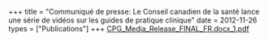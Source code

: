 +++
title = "Communiqué de presse: Le Conseil canadien de la santé lance une série de vidéos sur les guides de pratique clinique"
date = 2012-11-26
types = ["Publications"]
+++
[CPG_Media_Release_FINAL_FR.docx_1.pdf](/files/CPG_Media_Release_FINAL_FR.docx_1.pdf)

